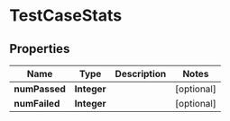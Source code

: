 

# TestCaseStats


## Properties

| Name | Type | Description | Notes |
|------------ | ------------- | ------------- | -------------|
|**numPassed** | **Integer** |  |  [optional] |
|**numFailed** | **Integer** |  |  [optional] |



